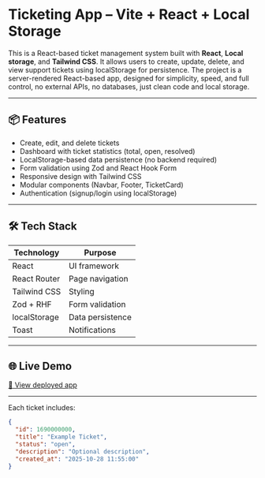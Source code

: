 # Ticketing App – Vite + React + Local Storage

This is a React-based ticket management system built with **React**, **Local storage**, and **Tailwind CSS**. It allows users to create, update, delete, and view support tickets using localStorage for persistence. The project is a server-rendered React-based app, designed for simplicity, speed, and full control, no external APIs, no databases, just clean code and local storage.

---

## 📦 Features

- Create, edit, and delete tickets
- Dashboard with ticket statistics (total, open, resolved)
- LocalStorage-based data persistence (no backend required)
- Form validation using Zod and React Hook Form
- Responsive design with Tailwind CSS
- Modular components (Navbar, Footer, TicketCard)
- Authentication (signup/login using localStorage)

---

## 🛠️ Tech Stack

| Technology       | Purpose                          |
|------------------|----------------------------------|
| React            | UI framework                     |
| React Router     | Page navigation                  |
| Tailwind CSS     | Styling                          |
| Zod + RHF        | Form validation                  |
| localStorage     | Data persistence                 |
| Toast            | Notifications                    |

---

## 🌐 Live Demo

[🔗 View deployed app](https://tix-ticketapp-react.netlify.app/)

---

Each ticket includes:

```json
{
  "id": 1690000000,
  "title": "Example Ticket",
  "status": "open",
  "description": "Optional description",
  "created_at": "2025-10-28 11:55:00"
}